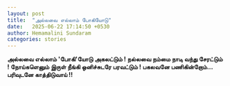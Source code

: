```yaml
---
layout: post
title:  "அல்லவை எல்லாம் போகியோடு"
date:   2025-06-22 17:14:50 +0530
author: Hemamalini Sundaram
categories: stories
---
```


**அல்லவை எல்லாம் \'போகி\'யோடு அகலட்டும் ! நல்லவை நம்மை நாடி வந்து சேரட்டும் !
நோய்களெனும் இருள் நீங்கி ஒனிச்சுடரே பரவட்டும் ! பகலவனே பணிகின்றோம்\... பரிவுடனே
காத்திடுவாய் !!**
